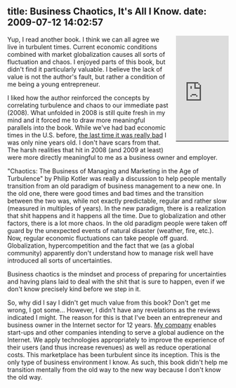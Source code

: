 title: Business Chaotics, It's All I Know.
date: 2009-07-12 14:02:57
---

<div style="float:right; border-bottom:1px solid black; margin-left:1em; margin-bottom:1em;"><iframe src="http://rcm.amazon.com/e/cm?lt1=_blank&bc1=000000&IS2=1&bg1=FFFFFF&fc1=000000&lc1=0000FF&t=lethargy-20&o=1&p=8&l=as1&m=amazon&f=ifr&md=10FE9736YVPPT7A0FBG2&asins=0814415210" style="width:120px;height:240px;" scrolling="no" marginwidth="0" marginheight="0" frameborder="0"></iframe>
</div>

<p>Yup, I read another book.  I think we can all agree we live in turbulent times.  Current economic conditions combined with market globalization causes all sorts of fluctuation and chaos.  I enjoyed parts of this book, but didn't find it particularly valuable.  I believe the lack of value is not the author's fault, but rather a condition of me being a young entrepreneur.</p>

<p>I liked how the author reinforced the concepts by correlating turbulence and chaos to our immediate past (2008).  What unfolded in 2008 is still quite fresh in my mind and it forced me to draw more meaningful parallels into the book.  While we've had bad economic times in the U.S. before,  <a href="http://en.wikipedia.org/wiki/Black_Monday_%281987%29">the last time it was really bad</a> I was only nine years old.  I don't have scars from that.  The harsh realities that hit in 2008 (and 2009 at least) were more directly meaningful to me as a business owner and employer.</p>

<p>"Chaotics: The Business of Managing and Marketing in the Age of Turbulence" by Philip Kotler was really a discussion to help people mentally transition from an old paradigm of business management to a new one.  In the old one, there were good times and bad times and the transition between the two was, while not exactly predictable, regular and rather slow (measured in multiples of years).  In the new paradigm, there is a realization that shit happens and it happens all the time.  Due to globalization and other factors, there is a lot more chaos.  In the old paradigm people were taken off guard by the unexpected events of natural disaster (weather, fire, etc.).  Now, regular economic fluctuations can take people off guard.  Globalization, hypercompetition and the fact that we (as a global community) apparently don't understand how to manage risk well have introduced all sorts of uncertainties.</p>

<p>Business chaotics is the mindset and process of preparing for uncertainties and having plans laid to deal with the shit that is sure to happen, even if we don't know precisely kind before we step in it.</p>

<p>So, why did I say I didn't get much value from this book?  Don't get me wrong, I got some... However, I didn't have any revelations as the reviews indicated I might.  The reason for this is that I've been an entrepreneur and business owner in the Internet sector for 12 years.  <a href="http://omniti.com/">My company</a> enables start-ups and other companies intending to serve a global audience on the Internet.  We apply technologies appropriately to improve the experience of their users (and thus increase revenues) as well as reduce operational costs.  This marketplace has been turbulent since its inception.  This is the only type of business environment I know.  As such, this book didn't help me transition mentally from the old way to the new way because I don't know the old way.</p>
